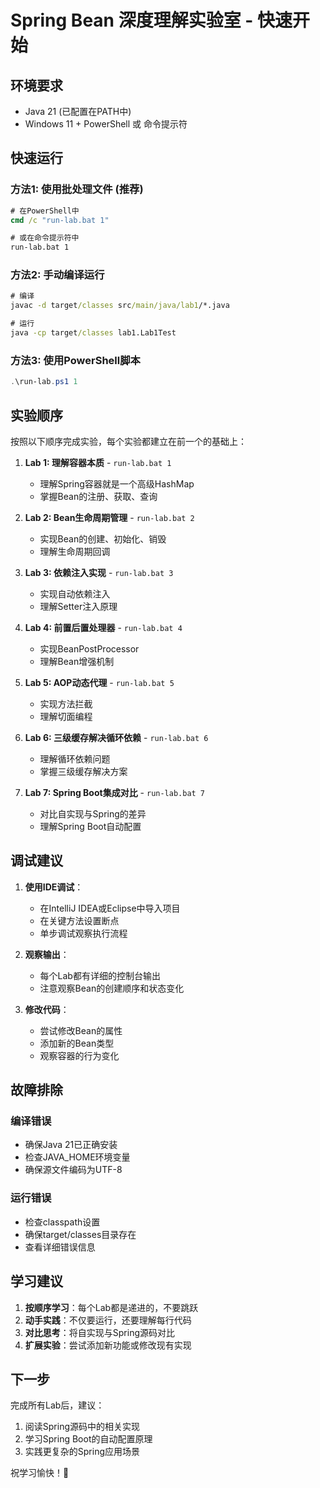 # Spring Bean 深度理解实验室 - 快速开始

## 环境要求
- Java 21 (已配置在PATH中)
- Windows 11 + PowerShell 或 命令提示符

## 快速运行

### 方法1: 使用批处理文件 (推荐)
```cmd
# 在PowerShell中
cmd /c "run-lab.bat 1"

# 或在命令提示符中
run-lab.bat 1
```

### 方法2: 手动编译运行
```cmd
# 编译
javac -d target/classes src/main/java/lab1/*.java

# 运行
java -cp target/classes lab1.Lab1Test
```

### 方法3: 使用PowerShell脚本
```powershell
.\run-lab.ps1 1
```

## 实验顺序

按照以下顺序完成实验，每个实验都建立在前一个的基础上：

1. **Lab 1: 理解容器本质** - `run-lab.bat 1`
   - 理解Spring容器就是一个高级HashMap
   - 掌握Bean的注册、获取、查询

2. **Lab 2: Bean生命周期管理** - `run-lab.bat 2`
   - 实现Bean的创建、初始化、销毁
   - 理解生命周期回调

3. **Lab 3: 依赖注入实现** - `run-lab.bat 3`
   - 实现自动依赖注入
   - 理解Setter注入原理

4. **Lab 4: 前置后置处理器** - `run-lab.bat 4`
   - 实现BeanPostProcessor
   - 理解Bean增强机制

5. **Lab 5: AOP动态代理** - `run-lab.bat 5`
   - 实现方法拦截
   - 理解切面编程

6. **Lab 6: 三级缓存解决循环依赖** - `run-lab.bat 6`
   - 理解循环依赖问题
   - 掌握三级缓存解决方案

7. **Lab 7: Spring Boot集成对比** - `run-lab.bat 7`
   - 对比自实现与Spring的差异
   - 理解Spring Boot自动配置

## 调试建议

1. **使用IDE调试**：
   - 在IntelliJ IDEA或Eclipse中导入项目
   - 在关键方法设置断点
   - 单步调试观察执行流程

2. **观察输出**：
   - 每个Lab都有详细的控制台输出
   - 注意观察Bean的创建顺序和状态变化

3. **修改代码**：
   - 尝试修改Bean的属性
   - 添加新的Bean类型
   - 观察容器的行为变化

## 故障排除

### 编译错误
- 确保Java 21已正确安装
- 检查JAVA_HOME环境变量
- 确保源文件编码为UTF-8

### 运行错误
- 检查classpath设置
- 确保target/classes目录存在
- 查看详细错误信息

## 学习建议

1. **按顺序学习**：每个Lab都是递进的，不要跳跃
2. **动手实践**：不仅要运行，还要理解每行代码
3. **对比思考**：将自实现与Spring源码对比
4. **扩展实验**：尝试添加新功能或修改现有实现

## 下一步

完成所有Lab后，建议：
1. 阅读Spring源码中的相关实现
2. 学习Spring Boot的自动配置原理
3. 实践更复杂的Spring应用场景

祝学习愉快！🚀